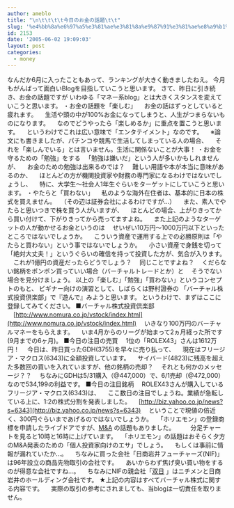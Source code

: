 ```yaml
---
author: ameblo
title: "\n\t\t\t\t今日のお金の話題\t\t"
slug: '%e4%bb%8a%e6%97%a5%e3%81%ae%e3%81%8a%e9%87%91%e3%81%ae%e8%a9%b1%e9%a1%8c'
id: 2153
date: '2005-06-02 19:09:03'
layout: post
categories:
  - money
---
```


なんだか6月に入ったこともあって、ランキングが大きく動きましたねえ。 今月もがんばって面白いBlogを目指していこうと思います。 さて、昨日に引き続き、お金の話題ですが いわゆる「マネー系blog」とは大きくスタンスを変えていこうと思います。 ・お金の話題を「楽しむ」 　お金の話はずっとしていると疲れます。 　生活や頭の中が100%お金になってしまうと、人生がつまらないものになります。 　なのでどうやったら「楽しめるか」に重点を置こうと思います。 　というわけでこれは広い意味で「エンタテイメント」なのです。 　※論文にも書きましたが、パチンコや競馬で生活してしまっている人の場合、 　それを「楽しんでいる」とは言いません。生活に関係ないことが大事！ ・お金を守るための「勉強」をする 　「勉強は嫌いだ」という人が多いかもしれませんが、 　お金のための勉強は出来るのでは？ 　難しい用語や本が本当に意味があるのか、 　ほとんどの方が機関投資家や財務の専門家になるわけではないでしょうし、 　特に、大学生～社会人1年生ぐらいをターゲットにしていこうと思います。 ・やたらと「買わない」 　私のような海外在住者は、基本的に日本の株式を買えません。 　（その辺は証券会社によるわけですが…） 　また、素人でやたらと思いつきで株を買う人がいますが、 　ほとんどの場合、上がりきってから買い付けて、下がりきってから売ってますよね。 　また上記のようなターゲットの人が動かせるお金というのは 　せいぜい10万円～1000万円以下といったところではないでしょうか。 　こういう資産で運用する上での必勝原則は「やたらと買わない」という事ではないでしょうか。 　小さい資産で身銭を切って「絶対大丈夫！」というぐらいの確信を持って投資した方が、気合が入ります。 　これが1億円の資産だったらどうでしょう？ 　同じことですよね？ 　くだらない銘柄をポンポン買っていい場合（バーチャルトレードとか）と 　そうでない場合を見分けましょう。 以上の「楽しむ」「勉強」「買わない」というコンセプトのもと、 ビギナー向けの演習として、しばらくは野村證券の 「バーチャル株式投資倶楽部」で『遊んで』みようと思います。 というわけで、まずはここに登録してみてください。 ■バーチャル株式投資倶楽部 　[http://www.nomura.co.jp/vstock/index.html](http://www.nomura.co.jp/vstock/index.html) 　いきなり100万円のバーチャルマネーをもらえます。 　いま4月からのリーグが始まって2ヵ月経った所です(9月までの6ヶ月)。 ■今日の注目の売買 　1位の「ROLEX43」さんは1612万円！ 　今日は、昨日買ったGDH(3755)を早々に売り払って、 　現在はフリージア・マクロス(6343)に全額投資しています。 　サイバード(4823)に残高を超えた多数回の買いを入れていますが、他の銘柄の売却？ 　それとも何かのメッセージ？？ 　ちなみにGDHは5/31購入（@447,000）で、6/1売却（@472,000）なので534,199の利益です。 ■今日の注目銘柄 　ROLEX43さんが購入しているフリージア・マクロス(6343)は、 　ここ数日の注目でしょうね。業績が急転している上に、1:2の株式分割を発表しました。 　[http://biz.yahoo.co.jp/news?s=6343](http://biz.yahoo.co.jp/news?s=6343) 　ということで現値の倍近く、300円ぐらいまであげるのではないでしょうか。 　「ホリエモン」の登録商標を申請したライブドアですが、[M&A](http://company.nikkei.co.jp/disclose/redirect_dis.cfr?ano=3602045&t=http://ir.nikkei.co.jp/irftp/data/tdnr2/home/oracle/00/2005/3602045/36020450.pdf　) の話題もありました。 　 　分足チャートを見ると10時と16時に上げています。 　「ホリエモン」の話題はおそらく夕方のM&A発表のための「個人投資家向けのエサ」でしょう。 　もしくは事前に情報が漏れていたか…。 　ちなみに買った会社「日商岩井フューチャーズ(NIF)」は96年設立の商品先物取引の会社です。 　あいからわず焦げ臭い買い物をするのが得意な会社ですね…。 　ちなみにNIFの親会社「[双日](http://www.sojitz.com/) 」はニチメンと日商岩井のホールディング会社です。 ★上記の内容はすべてバーチャル株式に関する内容です。 　実際の取引の参考にされましても、当blogは一切責任を取りません。